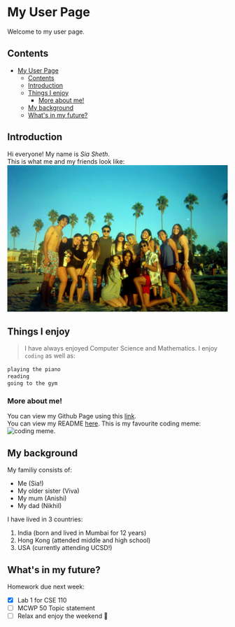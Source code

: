 # My User Page
Welcome to my user page.

## Contents
- [My User Page](#my-user-page)
  - [Contents](#contents)
  - [Introduction](#introduction)
  - [Things I enjoy](#things-i-enjoy)
    - [More about me!](#more-about-me)
  - [My background](#my-background)
  - [What's in my future?](#whats-in-my-future)

## Introduction
Hi everyone! My name is *Sia Sheth*.\
This is what me and my friends look like:
![me n friends](/9.jpg)

## Things I enjoy 
> I have always enjoyed Computer Science and Mathematics.
I enjoy `coding` as well as:
```
playing the piano
reading
going to the gym
```

### More about me!
You can view my Github Page using this [link](https://github.com/siasheth).\
You can view my README [here](README.md).
This is my favourite coding meme:
![coding meme](https://interestingengineering.com/_next/image?url=https%3A%2F%2Fd2kspx2x29brck.cloudfront.net%2F1200x675%2Ffilters%3Aformat(webp)%2Fimg%2Fiea%2FyrwQvLJbON%2Fprogrammer-memes.jpg&w=3840&q=75).

## My background
My familiy consists of:
- Me (Sia!)
- My older sister (Viva)
- My mum (Anishi)
- My dad (Nikhil)

I have lived in 3 countries:
1. India (born and lived in Mumbai for 12 years)
2. Hong Kong (attended middle and high school)
3. USA (currently attending UCSD!)

## What's in my future?
Homework due next week:
- [x] Lab 1 for CSE 110
- [ ] MCWP 50 Topic statement
- [ ] Relax and enjoy the weekend :tada: